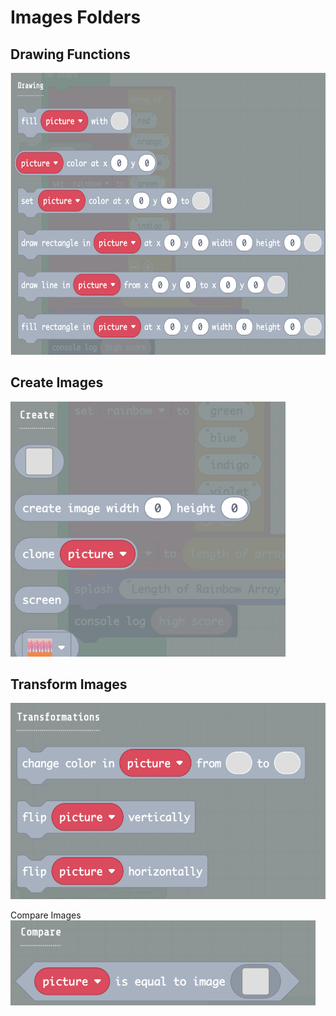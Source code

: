 # Images Folders

## Drawing Functions

<img src="./images/media/image99.png"
style="width:6.5in;height:4.69653in"
alt="A screenshot of a computer Description automatically generated" />

## Create Images 

<img src="./images/media/image100.png"
style="width:4.58333in;height:4.25in"
alt="A screenshot of a computer Description automatically generated" />

## Transform Images 

<img src="./images/media/image101.png"
style="width:5.51389in;height:3.26389in"
alt="A screenshot of a computer Description automatically generated" />

Compare Images  
<img src="./images/media/image102.png"
style="width:5.08333in;height:1.41667in"
alt="A grey background with white text Description automatically generated" />